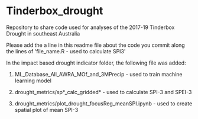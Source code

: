 # Tinderbox_drought

Repository to share code used for analyses of the 2017-19 Tinderbox Drought in southeast Australia

Please add the a line in this readme file about the code you commit along the lines of 'file_name.R - used to calculate SPI3'

In the impact based drought indicator folder, the following file was added:
1. ML_Database_All_AWRA_MOf_and_3MPrecip - used to train machine learning model

2. drought_metrics/sp*_calc_gridded* - used to calculate SPI-3 and SPEI-3

3. drought_metrics/plot_drought_focusReg_meanSPI.ipynb - used to create spatial plot of mean SPI-3
